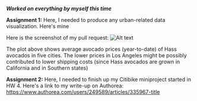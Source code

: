 __*Worked on everything by myself this time*__

__Assignment 1:__ 
Here, I needed to produce any urban-related data visualization. Here's mine

Here is the screenshot of my pull request: 
![Alt text](screenShots/avg_hass_avo_prices.png.png)

The plot above shows average avocado prices (year-to-date) of Hass avocados in five cities. The lower prices in Los Angeles might be possibly contributed to lower shipping costs (since Hass avocados are grown in California and in Southern states)


__Assignment 2:__ 
Here, I needed to finish up my Citibike miniproject started in HW 4. Here's a link to my write-up on Authorea: 
https://www.authorea.com/users/249589/articles/335967-title
